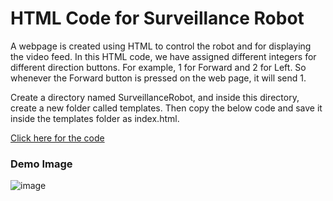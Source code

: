 # HTML Code for Surveillance Robot 

A webpage is created using HTML to control the robot and for displaying the video feed. In this HTML code, we have assigned different integers for different direction buttons. 
For example, 1 for Forward and 2 for Left. So whenever the Forward button is pressed on the web page, it will send 1.

Create a directory named SurveillanceRobot, and inside this directory, create a new folder called templates. Then copy the below code and save it inside the templates folder 
as index.html.

[Click here for the code](https://github.com/tb-rules10/JOE-Project/blob/main/SurveillanceRobot/templates/index.html)

### Demo Image 
![image](https://user-images.githubusercontent.com/58645688/142220330-be01b891-7aee-4d4b-8e81-25b5519e934c.png)
